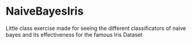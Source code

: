 # NaiveBayesIris
Little class exercise made for seeing the different classificators of naive bayes and its effectiveness for the famous Iris Dataset
